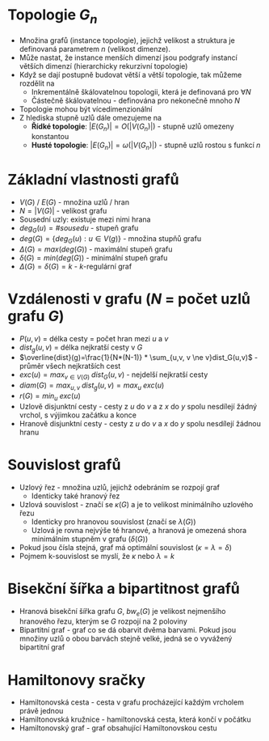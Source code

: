 # Topologie $G_n$
- Množina grafů (instance topologie), jejichž velikost a struktura je definovaná parametrem $n$ (velikost dimenze).
- Může nastat, že instance menších dimenzí jsou podgrafy instancí větších dimenzí (hierarchicky rekurzivní topologie)
- Když se dají postupně budovat větší a větší topologie, tak můžeme rozdělit na
	- Inkrementálně škálovatelnou topologii, která je definovaná pro $\forall N$
	- Částečně škálovatelnou - definována pro nekonečně mnoho $N$
- Topologie mohou být vícedimenzionální
- Z hlediska stupně uzlů dále omezujeme na
	- **Řídké topologie**: $|E(G_n)| = O(|V(G_n)|)$ - stupně uzlů omezeny konstantou
	- **Husté topologie**: $|E(G_n)| = \omega(|V(G_n)|)$ - stupně uzlů rostou s funkcí $n$
# Základní vlastnosti grafů
- $V(G)$ / $E(G)$ - množina uzlů / hran
- $N = |V(G)|$ - velikost grafu
- Sousední uzly: existuje mezi nimi hrana
- $deg_G(u)=\#sousedu$ - stupeň grafu
- $deg(G) = \{deg_G(u): u \in V(g)\}$ - množina stupňů grafu
- $\Delta(G) = max(deg(G))$ - maximální stupeň grafu
- $\delta(G) = min(deg(G))$ - minimální stupeň grafu
- $\Delta(G) = \delta(G) = k$ - $k$-regulární graf
# Vzdálenosti v grafu ($N$ = počet uzlů grafu $G$)
- $P(u,v)$ = délka cesty = počet hran mezi $u$ a $v$
- $dist_g(u,v)$ = délka nejkratší cesty v $G$
- $\overline{dist}(g)=\frac{1}{N*(N-1)} * \sum_{u,v, v \ne v}dist_G(u,v)$  - průměr všech nejkratších cest
- $exc(u) = max_{v \in V(G)}\;dist_G(u,v)$ - nejdelší nejkratší cesty
- $diam(G)=max_{u,v}\;dist_g(u,v)=max_u\;exc(u)$
- $r(G)=min_u\;exc(u)$
- Uzlově disjunktní cesty - cesty z $u$ do $v$ a z $x$ do $y$ spolu nesdílejí žádný vrchol, s výjimkou začátku a konce
- Hranově disjunktní cesty - cesty z $u$ do $v$ a $x$ do $y$ spolu nesdílejí žádnou hranu
# Souvislost grafů
- Uzlový řez - množina uzlů, jejichž odebráním se rozpojí graf
	- Identicky také hranový řez
- Uzlová souvislost - značí se $\kappa(G)$ a je to velikost minimálního uzlového řezu
	- Identicky pro hranovou souvislost (značí se $\lambda(G)$)
	- Uzlová je rovna nejvýše té hranové, a hranová je omezená shora minimálním stupněm v grafu ($\delta(G)$)
- Pokud jsou čísla stejná, graf má optimální souvislost ($\kappa = \lambda = \delta$)
- Pojmem k-souvislost se myslí, že $\kappa$ nebo $\lambda = k$ 

# Bisekční šířka a bipartitnost grafů
- Hranová bisekční šířka grafu $G$, $bw_e(G)$ je velikost nejmenšího hranového řezu, kterým se $G$ rozpojí na 2 poloviny
- Bipartitní graf - graf co se dá obarvit dvěma barvami. Pokud jsou množiny uzlů o obou barvách stejně velké, jedná se o vyvážený bipartitní graf

# Hamiltonovy sračky
- Hamiltonovská cesta - cesta v grafu procházející každým vrcholem právě jednou
- Hamiltonovská kružnice - hamiltonovská cesta, která končí v počátku
- Hamiltonovský graf - graf obsahující Hamiltonovskou cestu
